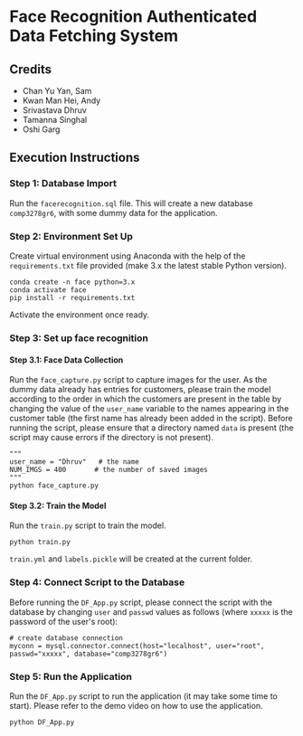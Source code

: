 # Face Recognition Authenticated Data Fetching System
## Credits
<ul>
  <li>Chan Yu Yan, Sam </li>
  <li>Kwan Man Hei, Andy </li>
  <li>Srivastava Dhruv </li>
  <li>Tamanna Singhal </li>
  <li>Oshi Garg </li>
</ul>

## Execution Instructions

### Step 1: Database Import

Run the `facerecognition.sql` file. This will create a new database `comp3278gr6`, with some dummy data for the application.

### Step 2: Environment Set Up

Create virtual environment using Anaconda with the help of the `requirements.txt` file provided (make 3.x the latest stable Python version).
```
conda create -n face python=3.x
conda activate face
pip install -r requirements.txt
```
Activate the environment once ready.

### Step 3: Set up face recognition

#### Step 3.1: Face Data Collection
Run the `face_capture.py` script to capture images for the user. As the dummy data already has entries for customers, please train the model according to the order in which the customers are present in the table by changing the value of the `user_name` variable to the names appearing in the customer table (the first name has already been added in the script). Before running the script, please ensure that a directory named `data` is present (the script may cause errors if the directory is not present).
```
"""
user_name = "Dhruv"   # the name
NUM_IMGS = 400       # the number of saved images
"""
python face_capture.py
```
#### Step 3.2: Train the Model
Run the `train.py` script to train the model.
```
python train.py
```
`train.yml` and `labels.pickle` will be created at the current folder.

### Step 4: Connect Script to the Database
Before running the `DF_App.py` script, please connect the script with the database by changing `user` and `passwd` values as follows (where `xxxxx` is the password of the user's root):
```
# create database connection
myconn = mysql.connector.connect(host="localhost", user="root", passwd="xxxxx", database="comp3278gr6")
```
### Step 5: Run the Application
Run the `DF_App.py` script to run the application (it may take some time to start). Please refer to the demo video on how to use the application.
```
python DF_App.py
```
